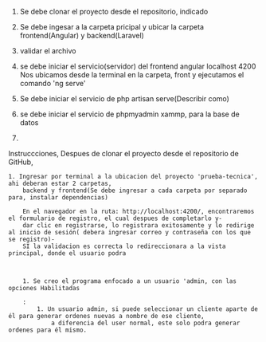1. Se debe clonar el proyecto desde el repositorio, indicado
2. Se debe ingesar a la carpeta  pricipal y ubicar la carpeta frontend(Angular) y backend(Laravel)
3. validar el archivo

1. se debe iniciar el servicio(servidor) del frontend angular localhost 4200
    Nos ubicamos desde la terminal en la carpeta, front y ejecutamos el comando 'ng serve'
2. Se debe iniciar el servicio de php artisan serve(Describir como)
3. se debe iniciar el servicio de phpmyadmin xammp, para la base de datos
4.

Instruccciones,
Despues de clonar el proyecto desde el repositorio de GitHub,

    1. Ingresar por terminal a la ubicacion del proyecto 'prueba-tecnica', ahi deberan estar 2 carpetas,
        backend y frontend(Se debe ingresar a cada carpeta por separado para, instalar dependencias)

        En el navegador en la ruta: http://localhost:4200/, encontraremos el formulario de registro, el cual despues de completarlo y-
        dar clic en registrarse, lo registrara exitosamente y lo redirige al inicio de sesión( debera ingresar correo y contraseña con los que se registro)-
        SI la validacion es correcta lo redireccionara a la vista principal, donde el usuario podra



        1. Se creo el programa enfocado a un usuario 'admin, con las opciones Habilitadas

        :
            1. Un usuario admin, si puede seleccionar un cliente aparte de él para generar ordenes nuevas a nombre de ese cliente,
                a diferencia del user normal, este solo podra generar ordenes para él mismo.